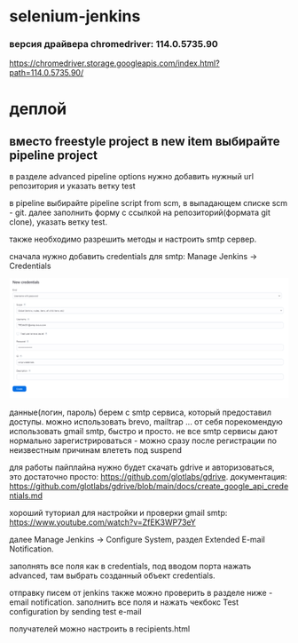# selenium-jenkins
### версия драйвера chromedriver: 114.0.5735.90
https://chromedriver.storage.googleapis.com/index.html?path=114.0.5735.90/

# деплой

## вместо freestyle project в new item выбирайте pipeline project

в разделе advanced pipeline options нужно добавить нужный url репозитория и указать ветку test

в pipeline выбирайте pipeline script from scm, в выпадающем списке scm - git. далее заполнить форму с ссылкой на репозиторий(формата git clone), указать ветку test.

также необходимо разрешить методы и настроить smtp сервер.

сначала нужно добавить credentials для smtp: Manage Jenkins -> Credentials

![alt text](image.png)

данные(логин, пароль) берем с smtp сервиса, который предоставил доступы. можно использовать brevo, mailtrap ... от себя порекомендую использовать gmail smtp, быстро и просто. не все smtp сервисы дают нормально зарегистрироваться - можно сразу после регистрации по неизвестным причинам влететь под suspend

для работы пайплайна нужно будет скачать gdrive и авторизоваться, это достаточно просто: https://github.com/glotlabs/gdrive. документация: https://github.com/glotlabs/gdrive/blob/main/docs/create_google_api_credentials.md

хороший туториал для настройки и проверки gmail smtp: https://www.youtube.com/watch?v=ZfEK3WP73eY

далее Manage Jenkins -> Configure System, раздел Extended E-mail Notification.

заполнять все поля как в credentials, под вводом порта нажать advanced, там выбрать созданный объект credentials.

отправку писем от jenkins также можно проверить в разделе ниже - email notification. заполнить все поля и нажать чекбокс Test configuration by sending test e-mail

получателей можно настроить в recipients.html